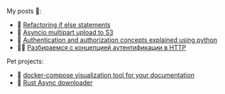 
My posts 📖: 
* 🐍 [Refactoring if else statements](https://skonik.me/python-alternatives-to-if-elif-statements-before-python-3-10/)
* 🐍 [Asyncio multipart upload to S3](https://skonik.me/uploading-large-file-to-s3-using-aiobotocore/) 
* 🐍 [Authentication and authorization concepts explained using python](https://skonik.me/authentication-concepts-explained/) 
* 🐍🤖 [Разбираемся с концепцией аутентификации в HTTP](https://habr.com/ru/post/682170/)

Pet projects:

* 🐍 [docker-compose visualization tool for your documentation](https://github.com/skonik/docker-compose-diagram)
* 🦀 [Rust Async downloader](https://github.com/skonik/rust-async-downloader)

<!--
**skonik/skonik** is a ✨ _special_ ✨ repository because its `README.md` (this file) appears on your GitHub profile.

Here are some ideas to get you started:

- 🔭 I’m currently working on ...
- 🌱 I’m currently learning ...
- 👯 I’m looking to collaborate on ...
- 🤔 I’m looking for help with ...
- 💬 Ask me about ...
- 📫 How to reach me: ...
- 😄 Pronouns: ...
- ⚡ Fun fact: ...
-->
